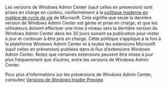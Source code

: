 Les versions de Windows Admin Center (sauf celles en préversion) sont prises en charge en continu, conformément à la [politique moderne en matière de cycle de vie](https://support.microsoft.com/help/30881/modern-lifecycle-policy) de Microsoft. Cela signifie que seule la dernière version de Windows Admin Center est gérée et prise en charge, et que les utilisateurs doivent effectuer une mise à niveau vers la dernière version du Windows Admin Center dans les 30 jours suivant sa publication pour rester à jour et continuer à être pris en charge. Cette politique s’applique à la fois à la plateforme Windows Admin Center et à toutes les extensions Microsoft (sauf celles en préversion) publiées dans le flux d’extensions Windows Admin Center. Notez que certaines extensions peuvent être mises à jour plus fréquemment que d’autres, entre les versions de Windows Admin Center.

Pour plus d’informations sur les préversions de Windows Admin Center, consultez [Versions de Windows Insider Preview](https://www.microsoft.com/en-us/software-download/windowsinsiderpreviewserver).
